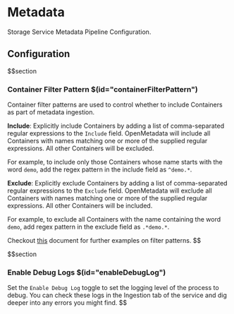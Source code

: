 # Metadata

Storage Service Metadata Pipeline Configuration.

## Configuration

$$section

### Container Filter Pattern $(id="containerFilterPattern")

Container filter patterns are used to control whether to include Containers as part of metadata ingestion.

**Include**: Explicitly include Containers by adding a list of comma-separated regular expressions to the `Include` field. OpenMetadata will include all Containers with names matching one or more of the supplied regular expressions. All other Containers will be excluded.

For example, to include only those Containers whose name starts with the word `demo`, add the regex pattern in the include field as `^demo.*`.

**Exclude**: Explicitly exclude Containers by adding a list of comma-separated regular expressions to the `Exclude` field. OpenMetadata will exclude all Containers with names matching one or more of the supplied regular expressions. All other Containers will be included.

For example, to exclude all Containers with the name containing the word `demo`, add regex pattern in the exclude field as `.*demo.*`.

Checkout [this](https://docs.open-metadata.org/connectors/ingestion/workflows/metadata/filter-patterns/database#database-filter-pattern) document for further examples on filter patterns.
$$

$$section
### Enable Debug Logs $(id="enableDebugLog")

Set the `Enable Debug Log` toggle to set the logging level of the process to debug. You can check these logs in the Ingestion tab of the service and dig deeper into any errors you might find.
$$
